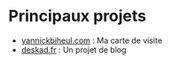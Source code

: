 # Principaux projets
- [yannickbiheul.com](https://www.yannickbiheul.com/) : Ma carte de visite
- [deskad.fr](https://deskad.fr/) : Un projet de blog
